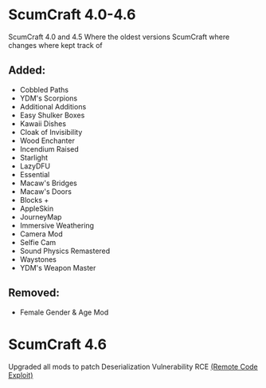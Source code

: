 # ScumCraft 4.0-4.6

ScumCraft 4.0 and 4.5 Where the oldest versions ScumCraft where changes where kept track of

## Added: 
* Cobbled Paths 
* YDM's Scorpions 
* Additional Additions
* Easy Shulker Boxes 
* Kawaii Dishes 
* Cloak of Invisibility 
* Wood Enchanter 
* Incendium Raised 
* Starlight 
* LazyDFU 
* Essential 
* Macaw's Bridges 
* Macaw's Doors 
* Blocks + 
* AppleSkin 
* JourneyMap 
* Immersive Weathering 
* Camera Mod 
* Selfie Cam 
* Sound Physics Remastered
* Waystones
* YDM's Weapon Master

## Removed: 
* Female Gender & Age Mod

# ScumCraft 4.6

Upgraded all mods to patch Deserialization Vulnerability RCE [(Remote Code Exploit)](https://www.crowdstrike.com/en-us/cybersecurity-101/cyberattacks/remote-code-execution/)

